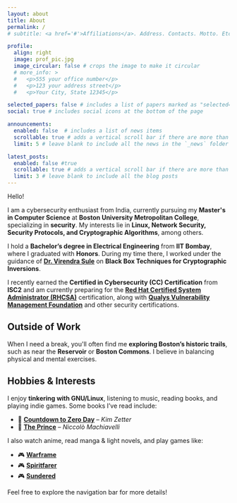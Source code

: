```yaml
---
layout: about
title: About
permalink: /
# subtitle: <a href='#'>Affiliations</a>. Address. Contacts. Motto. Etc.

profile:
  align: right
  image: prof_pic.jpg
  image_circular: false # crops the image to make it circular
  # more_info: >
  #   <p>555 your office number</p>
  #   <p>123 your address street</p>
  #   <p>Your City, State 12345</p>

selected_papers: false # includes a list of papers marked as "selected={true}"
social: true # includes social icons at the bottom of the page

announcements:
  enabled: false  # includes a list of news items
  scrollable: true # adds a vertical scroll bar if there are more than 3 news items
  limit: 5 # leave blank to include all the news in the `_news` folder

latest_posts:
  enabled: false #true
  scrollable: true # adds a vertical scroll bar if there are more than 3 new posts items
  limit: 3 # leave blank to include all the blog posts
---
```


Hello!

I am a cybersecurity enthusiast from India, currently pursuing my **Master's in Computer Science** at **Boston University Metropolitan College**, specializing in **security**. My interests lie in **Linux, Network Security, Security Protocols, and Cryptographic Algorithms**, among others.  

I hold a **Bachelor’s degree in Electrical Engineering** from **IIT Bombay**, where I graduated with **Honors**. During my time there, I worked under the guidance of **[Dr. Virendra Sule](https://iitb.irins.org/profile/11184)** on **Black Box Techniques for Cryptographic Inversions**.  

I recently earned the **Certified in Cybersecurity (CC) Certification** from **ISC2** and am currently preparing for the **[Red Hat Certified System Administrator (RHCSA)](https://www.redhat.com/en/services/certification/rhcsa)** certification, along with **[Qualys Vulnerability Management Foundation](https://www.qualys.com/training/course/vulnerability-management-foundation/)** and other security certifications.  

## Outside of Work  
When I need a break, you'll often find me **exploring Boston’s historic trails**, such as near the **Reservoir** or **Boston Commons**. I believe in balancing physical and mental exercises.  

## Hobbies & Interests  
I enjoy **tinkering with GNU/Linux**, listening to music, reading books, and playing indie games. Some books I’ve read include:  

- 📖 **[Countdown to Zero Day](https://www.goodreads.com/book/show/18465875-countdown-to-zero-day)** – *Kim Zetter*  
- 📖 **[The Prince](https://www.goodreads.com/book/show/28862.The_Prince)** – *Niccolò Machiavelli*  

I also watch anime, read manga & light novels, and play games like:  

- 🎮 **[Warframe](https://store.steampowered.com/app/230410/Warframe/)**  
- 🎮 **[Spiritfarer](https://store.steampowered.com/app/972660/Spiritfarer_Farewell_Edition/)**  
- 🎮 **[Sundered](https://store.steampowered.com/app/535480/Sundered_Eldritch_Edition/)**  

Feel free to explore the navigation bar for more details!  



